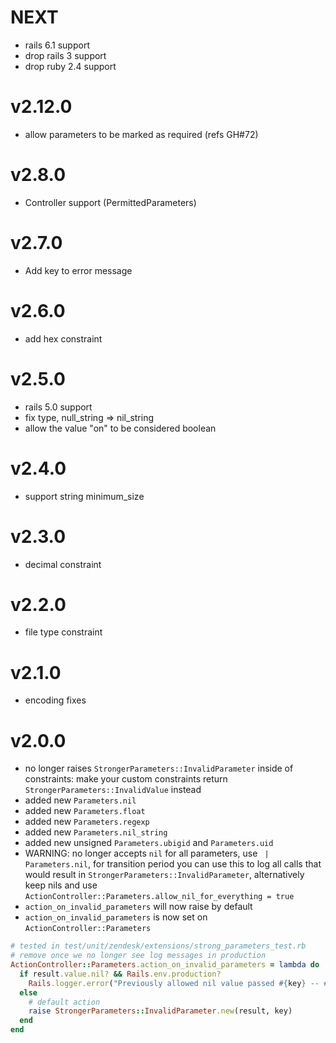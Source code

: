 # NEXT
- rails 6.1 support
- drop rails 3 support 
- drop ruby 2.4 support 

# v2.12.0
- allow parameters to be marked as required (refs GH#72)

# v2.8.0
- Controller support (PermittedParameters)

# v2.7.0
- Add key to error message

# v2.6.0
 - add hex constraint

# v2.5.0
 - rails 5.0 support
 - fix type, null_string => nil_string
 - allow the value "on" to be considered boolean

# v2.4.0
 - support string minimum_size

# v2.3.0
 - decimal constraint

# v2.2.0
 - file type constraint

# v2.1.0
 - encoding fixes

# v2.0.0
 - no longer raises `StrongerParameters::InvalidParameter` inside of constraints: make your custom constraints return `StrongerParameters::InvalidValue` instead
 - added new `Parameters.nil`
 - added new `Parameters.float`
 - added new `Parameters.regexp`
 - added new `Parameters.nil_string`
 - added new unsigned `Parameters.ubigid` and `Parameters.uid`
 - WARNING: no longer accepts `nil` for all parameters, use ` | Parameters.nil`, for transition period you can use this to log all calls that would result in `StrongerParameters::InvalidParameter`, alternatively keep nils and use `ActionController::Parameters.allow_nil_for_everything = true`
 - `action_on_invalid_parameters` will now raise by default
 - `action_on_invalid_parameters` is now set on `ActionController::Parameters`

```Ruby
# tested in test/unit/zendesk/extensions/strong_parameters_test.rb
# remove once we no longer see log messages in production
ActionController::Parameters.action_on_invalid_parameters = lambda do |result, key|
  if result.value.nil? && Rails.env.production?
    Rails.logger.error("Previously allowed nil value passed #{key} -- #{result.message}")
  else
    # default action
    raise StrongerParameters::InvalidParameter.new(result, key)
  end
end
```

